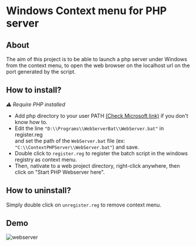 # Windows Context menu for PHP server

## About
The aim of this project is to be able to launch a php server under Windows from the context menu, to open the web browser on the localhost url on the port generated by the script.

## How to install?
*⚠ Require PHP installed*
- Add php directory to your user PATH [(Check Microsoft link)](https://learn.microsoft.com/en-us/previous-versions/office/developer/sharepoint-2010/ee537574(v=office.14)) if you don't know how to.
- Edit the line `"D:\\Programs\\WebServerBat\\WebServer.bat"` in register.reg <br>
 and set the path of the `WebServer.bat` file (ex: `"C:\\ContextPHPServer\\WebServer.bat"`) and save.
- Double click to `register.reg` to register the batch script in the windows registry as context menu.
- Then, nativate to a web project directory, right-click anywhere, then click on "Start PHP Webserver here".

## How to uninstall?
Simply double click on `unregister.reg` to remove context menu.

## Demo
![webserver](https://github.com/3PSY0N/windows-context-menu-php-server/assets/78256817/7ac30107-76ff-4d04-9821-906556da4711)
